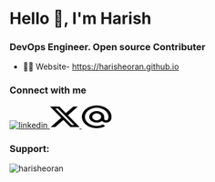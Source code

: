 <h1 align="left">Hello 👋, I'm Harish</h1>

<h3 align="left">DevOps Engineer. Open source Contributer</h3>

- 👨‍💻 Website- https://harisheoran.github.io

### Connect with me
<div align="left">
  <a href="https://linkedin.com/in/harishsheoran" target="_blank">
    <img src="https://raw.githubusercontent.com/maurodesouza/profile-readme-generator/master/src/assets/icons/social/linkedin/default.svg" width="52" height="40" alt="linkedin"/>
  </a>
  <a href="https://x.com/harisheoran" target="_blank">
    <img src="https://github.com/harisheoran/harisheoran/blob/main/img/x.svg" width="52" height="40" alt="Twitter"  />
  </a>
  <a href="harisheoran@protonmail.com" target="_blank">
    <img src="https://github.com/harisheoran/harisheoran/blob/main/img/mail.svg" width="52" height="40" alt="mail"  />
  </a>
</div>

<h3 align="left">Support:</h3>
<p><a href="https://www.buymeacoffee.com/harisheoran"> <img align="left" src="https://cdn.buymeacoffee.com/buttons/v2/default-yellow.png" height="50" width="210" alt="harisheoran" /></a></p><br><br>
